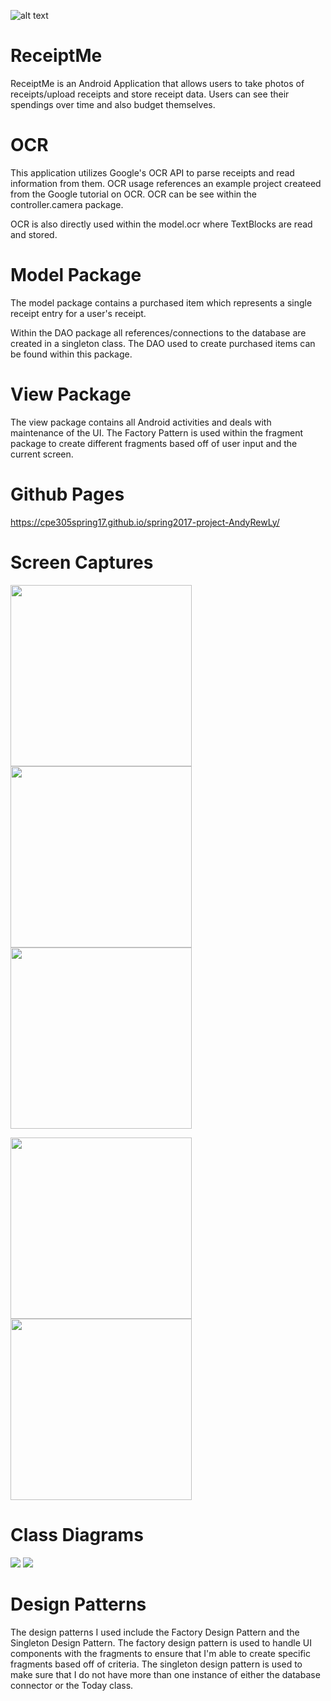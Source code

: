 ![alt text](https://travis-ci.org/cpe305Spring17/spring2017-project-AndyRewLy.svg?branch=master)

# ReceiptMe

ReceiptMe is an Android Application that allows users to take photos of receipts/upload receipts and store receipt data.  Users can see their spendings over time and also budget themselves.

# OCR

This application utilizes Google's OCR API to parse receipts and read information from them.  OCR usage references an example project createed from the Google tutorial on OCR.  OCR can be see within the controller.camera package.  

OCR is also directly used within the model.ocr where TextBlocks are read and stored.

# Model Package

The model package contains a purchased item which represents a single receipt entry for a user's receipt.

Within the DAO package all references/connections to the database are created in a singleton class.  The DAO used to create purchased items can be found within this package.

# View Package

The view package contains all Android activities and deals with maintenance of the UI.  The Factory Pattern is used within the fragment package to create different fragments based off of user input and the current screen.

# Github Pages

https://cpe305spring17.github.io/spring2017-project-AndyRewLy/

# Screen Captures
<p><img src="https://github.com/cpe305Spring17/spring2017-project-AndyRewLy/blob/master/websiteImages/Screenshot_20170604-135549.png?raw=true" width="290">
    <img src="https://github.com/cpe305Spring17/spring2017-project-AndyRewLy/blob/master/websiteImages/Screenshot_20170604-140034.png?raw=true" width="290">
    <img src="https://github.com/cpe305Spring17/spring2017-project-AndyRewLy/blob/master/websiteImages/Screenshot_20170604-140132.png?raw=true" width="290"></p>
<p><img src="https://github.com/cpe305Spring17/spring2017-project-AndyRewLy/blob/master/websiteImages/Screenshot_20170604-140139.png?raw=true" width="290">
    <img src="https://github.com/cpe305Spring17/spring2017-project-AndyRewLy/blob/master/websiteImages/Screenshot_20170604-140153.png?raw=true" width="290"></p>
    
# Class Diagrams

<img src="https://github.com/cpe305Spring17/spring2017-project-AndyRewLy/blob/master/websiteImages/Factory%20Design%20Pattern.png?raw=true">
<img src="https://github.com/cpe305Spring17/spring2017-project-AndyRewLy/blob/master/websiteImages/Singleton%20Design%20Pattern.png?raw=true">

# Design Patterns
The design patterns I used include the Factory Design Pattern and the Singleton Design Pattern.
The factory design pattern is used to handle UI components with the fragments to ensure that I'm able to create specific fragments based off of criteria.
The singleton design pattern is used to make sure that I do not have more than one instance of either the database connector or the Today class.

